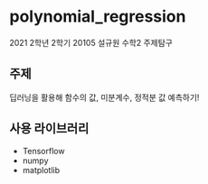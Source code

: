 # polynomial_regression
2021 2학년 2학기
20105 설규원 수학2 주제탐구

## 주제
딥러닝을 활용해 함수의 값, 미분계수, 정적분 값 예측하기!

## 사용 라이브러리
- Tensorflow
- numpy
- matplotlib
